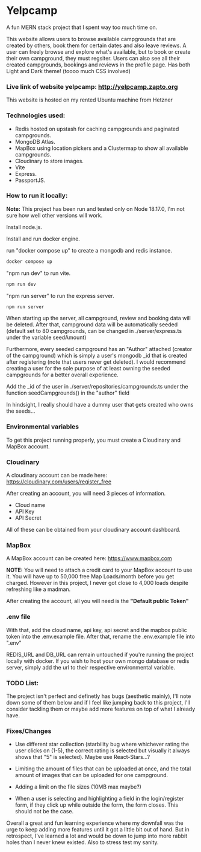 # Yelpcamp

A fun MERN stack project that I spent way too much time on.

This website allows users to browse available campgrounds that are created by others, book them for certain dates and also leave reviews. A user can freely browse and explore what's available, but to book or create their own campground, they must regsiter. Users can also see all their created campgrounds, bookings and reviews in the profile page. Has both Light and Dark theme! (toooo much CSS involved)

### Live link of website yelpcamp: http://yelpcamp.zapto.org
This website is hosted on my rented Ubuntu machine from Hetzner

### Technologies used:

- Redis hosted on upstash for caching campgrounds and paginated campgrounds.
- MongoDB Atlas.
- MapBox using location pickers and a Clustermap to show all available campgrounds.
- Cloudinary to store images.
- Vite
- Express.
- PassportJS.

### How to run it locally:

**Note:** This project has been run and tested only on Node 18.17.0, I'm not sure how well other versions will work.

Install node.js.

Install and run docker engine.

run "docker compose up" to create a mongodb and redis instance.

```sh
docker compose up
```

"npm run dev" to run vite.

```sh
npm run dev
```

"npm run server" to run the express server.

```sh
npm run server
```

When starting up the server, all campground, review and booking data will be deleted. After that, campground data will be automatically seeded (default set to 80 campgrounds, can be changed in ./server/express.ts under the variable seedAmount)

Furthermore, every seeded campground has an "Author" attached (creator of the campground) which is simply a user's mongodb \_id that is created after registering (note that users never get deleted). I would recommend creating a user for the sole purpose of at least owning the seeded campgrounds for a better overall experience.

Add the \_id of the user in ./server/repositories/campgrounds.ts under the function seedCampgrounds() in the "author" field

In hindsight, I really should have a dummy user that gets created who owns the seeds...

### Environmental variables

To get this project running properly, you must create a Cloudinary and MapBox account.

### Cloudinary
A cloudinary account can be made here: https://cloudinary.com/users/register_free

After creating an account, you will need 3 pieces of information.

- Cloud name
- API Key
- API Secret

All of these can be obtained from your cloudinary account dashboard. 

### MapBox
A MapBox account can be created here: https://www.mapbox.com

**NOTE:** You will need to attach a credit card to your MapBox account to use it. You will have up to 50,000 free Map Loads/month before you get charged. However in this project, I never got close to 4,000 loads despite refreshing like a madman.

After creating the account, all you will need is the **"Default public Token"**

### .env file
With that, add the cloud name, api key, api secret and the mapbox public token into the .env.example file. After that, rename the .env.example file into ".env"

REDIS_URL and DB_URL can remain untouched if you're running the project locally with docker. If you wish to host your own mongo database or redis server, simply add the url to their respective environmental variable.


### TODO List:

The project isn't perfect and definetly has bugs (aesthetic mainly), I'll note down some of them below and if I feel like jumping back to this project, I'll consider tackling them or maybe add more features on top of what I already have.

### Fixes/Changes

- Use different star collection (starbility bug where whichever rating the user clicks on (1-5), the correct rating is selected but visually it always shows that "5" is selected). Maybe use React-Stars...?

- Limiting the amount of files that can be uploaded at once, and the total amount of images that can be uploaded for one campground.

- Adding a limit on the file sizes (10MB max maybe?)

- When a user is selecting and highlighting a field in the login/register form, if they click up while outside the form, the form closes. This should not be the case.

Overall a great and fun learning experience where my downfall was the urge to keep adding more features until it got a little bit out of hand. But in retrospect, I've learned a lot and would be down to jump into more rabbit holes than I never knew existed. Also to stress test my sanity.